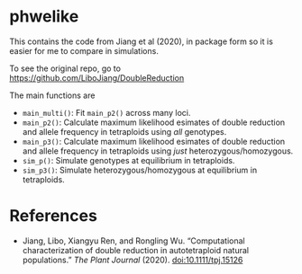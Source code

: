 
<!-- README.md is generated from README.Rmd. Please edit that file -->

# phwelike

<!-- badges: start -->
<!-- badges: end -->

This contains the code from Jiang et al (2020), in package form so it is
easier for me to compare in simulations.

To see the original repo, go to
<https://github.com/LiboJiang/DoubleReduction>

The main functions are

-   `main_multi()`: Fit `main_p2()` across many loci.
-   `main_p2()`: Calculate maximum likelihood esimates of double
    reduction and allele frequency in tetraploids using *all* genotypes.
-   `main_p3()`: Calculate maximum likelihood esimates of double
    reduction and allele frequency in tetraploids using *just*
    heterozygous/homozygous.
-   `sim_p()`: Simulate genotypes at equilibrium in tetraploids.
-   `sim_p3()`: Simulate heterozygous/homozygous at equilibrium in
    tetraploids.

# References

-   Jiang, Libo, Xiangyu Ren, and Rongling Wu. “Computational
    characterization of double reduction in autotetraploid natural
    populations.” *The Plant Journal* (2020).
    [doi:10.1111/tpj.15126](https://doi.org/10.1111/tpj.15126)
